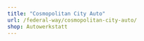 ```yaml
---
title: "Cosmopolitan City Auto"
url: /federal-way/cosmopolitan-city-auto/
shop: Autowerkstatt
---
```

